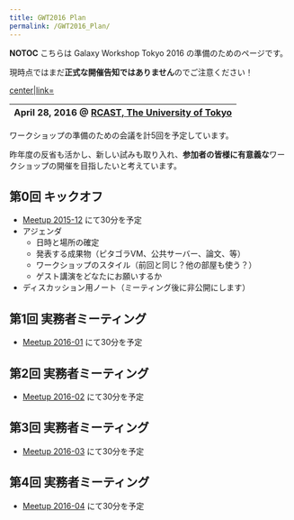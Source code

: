 ```yaml
---
title: GWT2016 Plan
permalink: /GWT2016_Plan/
---
```


__NOTOC__ こちらは Galaxy Workshop Tokyo 2016 の準備のためのページです。

現時点ではまだ**正式な開催告知ではありません**のでご注意ください！

[center|link=](/File:GWT2016.png "wikilink")

| April 28, 2016 @ [RCAST, The University of Tokyo](http://www.rcast.u-tokyo.ac.jp/index_ja.html) |
|-------------------------------------------------------------------------------------------------|

ワークショップの準備のための会議を計5回を予定しています。

昨年度の反省も活かし、新しい試みも取り入れ、**参加者の皆様に有意義な**ワークショップの開催を目指したいと考えています。

第0回 キックオフ
----------------

-   [Meetup 2015-12](/Meetup_2015-12 "wikilink") にて30分を予定
-   アジェンダ
    -   日時と場所の確定
    -   発表する成果物（ピタゴラVM、公共サーバー、論文、等）
    -   ワークショップのスタイル（前回と同じ？他の部屋も使う？）
    -   ゲスト講演をどなたにお願いするか
-   ディスカッション用ノート（ミーティング後に非公開にします）

第1回 実務者ミーティング
------------------------

-   [Meetup 2016-01](/Meetup_2016-01 "wikilink") にて30分を予定

第2回 実務者ミーティング
------------------------

-   [Meetup 2016-02](/Meetup_2016-02 "wikilink") にて30分を予定

第3回 実務者ミーティング
------------------------

-   [Meetup 2016-03](/Meetup_2016-03 "wikilink") にて30分を予定

第4回 実務者ミーティング
------------------------

-   [Meetup 2016-04](/Meetup_2016-04 "wikilink") にて30分を予定

